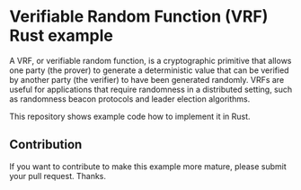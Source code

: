 # Verifiable Random Function (VRF) Rust example

A VRF, or verifiable random function, is a cryptographic primitive 
that allows one party (the prover) to generate a deterministic value 
that can be verified by another party (the verifier) to have been generated 
randomly. VRFs are useful for applications that require randomness in a 
distributed setting, such as randomness beacon protocols and leader 
election algorithms.

This repository shows example code how to implement it in Rust.

## Contribution

If you want to contribute to make this example more mature, please
submit your pull request. Thanks.